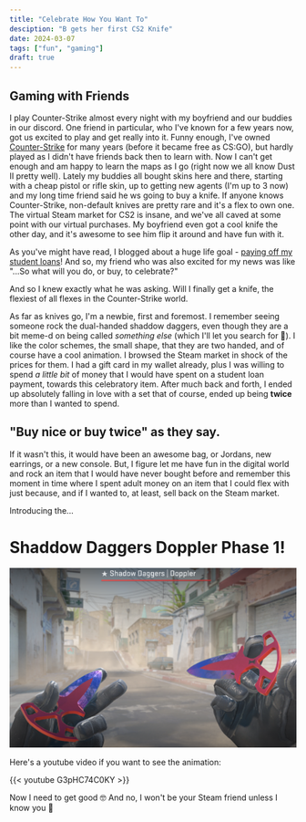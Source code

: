 ```yaml
---
title: "Celebrate How You Want To"
desciption: "B gets her first CS2 Knife"
date: 2024-03-07
tags: ["fun", "gaming"]
draft: true
---
```


## Gaming with Friends

I play Counter-Strike almost every night with my boyfriend and our buddies in our discord. One friend in particular, who I've known for a few years now, got us excited to play and get really into it. Funny enough, I've owned [Counter-Strike](https://www.counter-strike.net/) for many years (before it became free as CS:GO), but hardly played as I didn't have friends back then to learn with. Now I can't get enough and am happy to learn the maps as I go (right now we all know Dust II pretty well). Lately my buddies all bought skins here and there, starting with a cheap pistol or rifle skin, up to getting new agents (I'm up to 3 now) and my long time friend said he ws going to buy a knife. If anyone knows Counter-Strike, non-default knives are pretty rare and it's a flex to own one. The virtual Steam market for CS2 is insane, and we've all caved at some point with our virtual purchases. My boyfriend even got a cool knife the other day, and it's awesome to see him flip it around and have fun with it. 

As you've might have read, I blogged about a huge life goal - [paying off my student loans](https://binarydigit.cafe/notes/loanbegone/)! And so, my friend who was also excited for my news was like "...So what will you do, or buy, to celebrate?"

And so I knew exactly what he was asking. Will I finally get a knife, the flexiest of all flexes in the Counter-Strike world.

As far as knives go, I'm a newbie, first and foremost. I remember seeing someone rock the dual-handed shaddow daggers, even though they are a bit meme-d on being called *something else* (which I'll let you search for 🤣). I like the color schemes, the small shape, that they are two handed, and of course have a cool animation. I browsed the Steam market in shock of the prices for them. I had a gift card in my wallet already, plus I was willing to spend *a little bit* of money that I would have spent on a student loan payment, towards this celebratory item.  After much back and forth, I ended up absolutely falling in love with a set that of course, ended up being **twice** more than I wanted to spend. 

## "Buy nice or buy twice" as they say.

If it wasn't this, it would have been an awesome bag, or Jordans, new earrings, or a new console. But, I figure let me have fun in the digital world and rock an item that I would have never bought before and remember this moment in time where I spent adult money on an item that I could flex with just because, and if I wanted to, at least, sell back on the Steam market. 

Introducing the...


# **Shaddow Daggers Doppler Phase 1!**

![BinaryDigit's CS Shadow Daggers](BinaryDigit-CS2-Shaddow-Daggers.png)

Here's a youtube video if you want to see the animation:

{{< youtube G3pHC74C0KY >}}

Now I need to get good 🤓 And no, I won't be your Steam friend unless I know you 🤣